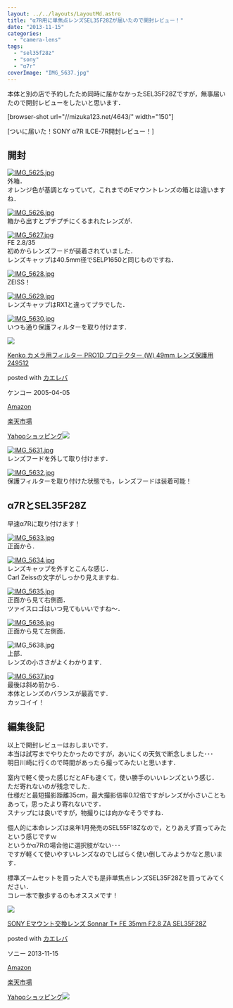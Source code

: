 ```yaml
---
layout: ../../layouts/LayoutMd.astro
title: "α7R用に単焦点レンズSEL35F28Zが届いたので開封レビュー！"
date: "2013-11-15"
categories: 
  - "camera-lens"
tags: 
  - "sel35f28z"
  - "sony"
  - "α7r"
coverImage: "IMG_5637.jpg"
---
```


本体と別の店で予約したため同時に届かなかったSEL35F28Zですが，無事届いたので開封レビューをしたいと思います．

\[browser-shot url="//mizuka123.net/4643/" width="150"\]

[ついに届いた！SONY α7R ILCE-7R開封レビュー！]

## 開封

[![IMG_5625.jpg](/archive/images/10865691384_a99468f2c6_b.jpg)](http://www.flickr.com/photos/67522130@N08/10865691384/ "IMG_5625.jpg")  
外箱．  
オレンジ色が基調となっていて，これまでのEマウントレンズの箱とは違いますね．

[![IMG_5626.jpg](/archive/images/10865881783_111a889d8d_b.jpg)](http://www.flickr.com/photos/67522130@N08/10865881783/ "IMG_5626.jpg")  
箱から出すとプチプチにくるまれたレンズが．

[![IMG_5627.jpg](/archive/images/10865581106_4d279ffe16_b.jpg)](http://www.flickr.com/photos/67522130@N08/10865581106/ "IMG_5627.jpg")  
FE 2.8/35  
初めからレンズフードが装着されていました．  
レンズキャップは40.5mm径でSELP1650と同じものですね．

[![IMG_5628.jpg](/archive/images/10865696774_e363850b7a_b.jpg)](http://www.flickr.com/photos/67522130@N08/10865696774/ "IMG_5628.jpg")  
ZEISS！

[![IMG_5629.jpg](/archive/images/10865886623_2a89fbdfb6_b.jpg)](http://www.flickr.com/photos/67522130@N08/10865886623/ "IMG_5629.jpg")  
レンズキャップはRX1と違ってプラでした．

[![IMG_5630.jpg](/archive/images/10865586126_2393652eb4_b.jpg)](http://www.flickr.com/photos/67522130@N08/10865586126/ "IMG_5630.jpg")  
いつも通り保護フィルターを取り付けます．

[![](/archive/images/41EMnI3QdCL._SL160_.jpg)](https://www.amazon.co.jp/exec/obidos/ASIN/B000WM8LFM/mizuka123-22/ref=nosim/)

[Kenko カメラ用フィルター PRO1D プロテクター (W) 49mm レンズ保護用 249512](https://www.amazon.co.jp/exec/obidos/ASIN/B000WM8LFM/mizuka123-22/ref=nosim/)

posted with [カエレバ](http://kaereba.com)

ケンコー 2005-04-05

[Amazon](http://www.amazon.co.jp/gp/search?keywords=PRO1D&__mk_ja_JP=%83J%83%5E%83J%83i&tag=mizuka123-22 "アマゾン")

[楽天市場](http://hb.afl.rakuten.co.jp/hgc/032b53ee.4b34c5ee.0f4a541e.f440145e/?pc=http%3A%2F%2Fsearch.rakuten.co.jp%2Fsearch%2Fmall%2FPRO1D%2F-%2Ff.1-p.1-s.1-sf.0-st.A-v.2%3Fx%3D0%26scid%3Daf_ich_link_urltxt%26m%3Dhttp%3A%2F%2Fm.rakuten.co.jp%2F "楽天市場")

[Yahooショッピング![](//ad.jp.ap.valuecommerce.com/servlet/gifbanner?sid=3066752&pid=881990642)](//ck.jp.ap.valuecommerce.com/servlet/referral?sid=3066752&pid=881990642&vc_url=http%3A%2F%2Fshopping.search.yahoo.co.jp%2Fsearch%3FuIv%3Don%26ei%3DUTF-8%26tab_ex%3Dcommerce%26slider%3D0%26va%3DPRO1D "Yahooショッピング")

[![IMG_5631.jpg](/archive/images/10865703014_a0ed6643a8_b.jpg)](http://www.flickr.com/photos/67522130@N08/10865703014/ "IMG_5631.jpg")  
レンズフードを外して取り付けます．

[![IMG_5632.jpg](/archive/images/10865590856_ee5ebe0fe9_b.jpg)](http://www.flickr.com/photos/67522130@N08/10865590856/ "IMG_5632.jpg")  
保護フィルターを取り付けた状態でも，レンズフードは装着可能！

## α7RとSEL35F28Z

早速α7Rに取り付けます！

[![IMG_5633.jpg](/archive/images/10865895293_9112a5cce9_b.jpg)](http://www.flickr.com/photos/67522130@N08/10865895293/ "IMG_5633.jpg")  
正面から．

[![IMG_5634.jpg](/archive/images/10865594226_7e22652c67_b.jpg)](http://www.flickr.com/photos/67522130@N08/10865594226/ "IMG_5634.jpg")  
レンズキャップを外すとこんな感じ．  
Carl Zeissの文字がしっかり見えますね．

[![IMG_5635.jpg](/archive/images/10865898303_efe6a92ea7_b.jpg)](http://www.flickr.com/photos/67522130@N08/10865898303/ "IMG_5635.jpg")  
正面から見て右側面．  
ツァイスロゴはいつ見てもいいですね～．

[![IMG_5636.jpg](/archive/images/10865597736_147c2feefc_b.jpg)](http://www.flickr.com/photos/67522130@N08/10865597736/ "IMG_5636.jpg")  
正面から見て左側面．

![IMG_5638.jpg](/archive/images/10865902903_0d2f743c6e_b.jpg)  
上部．  
レンズの小ささがよくわかります．

[![IMG_5637.jpg](/archive/images/10865563915_0f99c7dff1_b.jpg)](http://www.flickr.com/photos/67522130@N08/10865563915/ "IMG_5637.jpg")  
最後は斜め前から．  
本体とレンズのバランスが最高です．  
カッコイイ！

## 編集後記

以上で開封レビューはおしまいです．  
本当は試写までやりたかったのですが，あいにくの天気で断念しました･･･  
明日川崎に行くので時間があったら撮ってみたいと思います．

室内で軽く使った感じだとAFも速くて，使い勝手のいいレンズという感じ．  
ただ寄れないのが残念でした．  
仕様だと最短撮影距離35cm，最大撮影倍率0.12倍ですがレンズが小さいこともあって，思ったより寄れないです．  
スナップには良いですが，物撮りには向かなそうですね．

個人的に本命レンズは来年1月発売のSEL55F18Zなので，とりあえず買ってみたという感じですｗ  
というかα7Rの場合他に選択肢がない･･･  
ですが軽くて使いやすいレンズなのでしばらく使い倒してみようかなと思います．

標準ズームセットを買った人でも是非単焦点レンズSEL35F28Zを買ってみてください．  
コレ一本で散歩するのもオススメです！

[![](/archive/images/414q-Wv0XEL._SL160_.jpg)](https://www.amazon.co.jp/exec/obidos/ASIN/B00FXKLQWI/mizuka123-22/ref=nosim/)

[SONY Eマウント交換レンズ Sonnar T\* FE 35mm F2.8 ZA SEL35F28Z](https://www.amazon.co.jp/exec/obidos/ASIN/B00FXKLQWI/mizuka123-22/ref=nosim/)

posted with [カエレバ](http://kaereba.com)

ソニー 2013-11-15

[Amazon](http://www.amazon.co.jp/gp/search?keywords=F2.8%20SEL35F28Z&__mk_ja_JP=%83J%83%5E%83J%83i&tag=mizuka123-22 "アマゾン")

[楽天市場](http://hb.afl.rakuten.co.jp/hgc/032b53ee.4b34c5ee.0f4a541e.f440145e/?pc=http%3A%2F%2Fsearch.rakuten.co.jp%2Fsearch%2Fmall%2FF2.8%2520SEL35F28Z%2F-%2Ff.1-p.1-s.1-sf.0-st.A-v.2%3Fx%3D0%26scid%3Daf_ich_link_urltxt%26m%3Dhttp%3A%2F%2Fm.rakuten.co.jp%2F "楽天市場")

[Yahooショッピング![](//ad.jp.ap.valuecommerce.com/servlet/gifbanner?sid=3066752&pid=881990642)](//ck.jp.ap.valuecommerce.com/servlet/referral?sid=3066752&pid=881990642&vc_url=http%3A%2F%2Fshopping.search.yahoo.co.jp%2Fsearch%3FuIv%3Don%26ei%3DUTF-8%26tab_ex%3Dcommerce%26slider%3D0%26va%3DF2.8%2520SEL35F28Z "Yahooショッピング")
